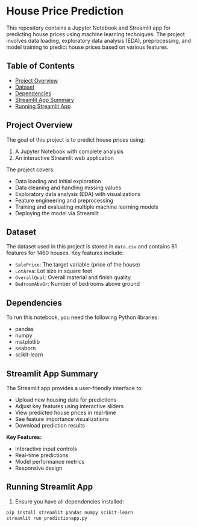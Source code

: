 # House Price Prediction

This repository contains a Jupyter Notebook and Streamlit app for predicting house prices using machine learning techniques. The project involves data loading, exploratory data analysis (EDA), preprocessing, and model training to predict house prices based on various features.

## Table of Contents
- [Project Overview](#project-overview)
- [Dataset](#dataset)
- [Dependencies](#dependencies)
- [Streamlit App Summary](#streamlit-app-summary)
- [Running Streamlit App](#running-streamlit-app)

## Project Overview
The goal of this project is to predict house prices using:
1. A Jupyter Notebook with complete analysis
2. An interactive Streamlit web application

The project covers:
- Data loading and initial exploration
- Data cleaning and handling missing values
- Exploratory data analysis (EDA) with visualizations
- Feature engineering and preprocessing
- Training and evaluating multiple machine learning models
- Deploying the model via Streamlit

## Dataset
The dataset used in this project is stored in `data.csv` and contains 81 features for 1460 houses. Key features include:
- `SalePrice`: The target variable (price of the house)
- `LotArea`: Lot size in square feet
- `OverallQual`: Overall material and finish quality
- `BedroomAbvGr`: Number of bedrooms above ground

## Dependencies
To run this notebook, you need the following Python libraries:
- pandas
- numpy
- matplotlib
- seaborn
- scikit-learn

## Streamlit App Summary
The Streamlit app provides a user-friendly interface to:
- Upload new housing data for predictions
- Adjust key features using interactive sliders
- View predicted house prices in real-time
- See feature importance visualizations
- Download prediction results

**Key Features:**
- Interactive input controls
- Real-time predictions
- Model performance metrics
- Responsive design

## Running Streamlit App
1. Ensure you have all dependencies installed:
```bash
pip install streamlit pandas numpy scikit-learn
streamlit run predictionapp.py
